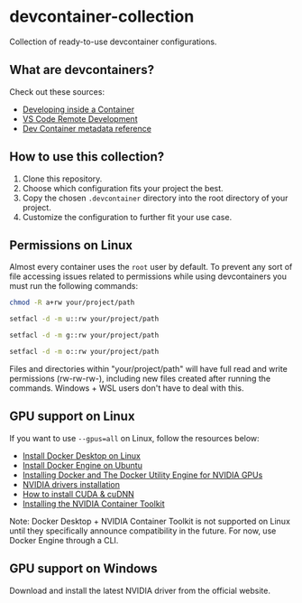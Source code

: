 # devcontainer-collection
Collection of ready-to-use devcontainer configurations.


## What are devcontainers?
Check out these sources:
* [Developing inside a Container](https://code.visualstudio.com/docs/devcontainers/containers)
* [VS Code Remote Development](https://code.visualstudio.com/docs/remote/remote-overview)
* [Dev Container metadata reference](https://code.visualstudio.com/docs/devcontainers/create-dev-container)


## How to use this collection?
1. Clone this repository.
2. Choose which configuration fits your project the best.
3. Copy the chosen `.devcontainer` directory into the root directory of your project.
4. Customize the configuration to further fit your use case.


## Permissions on Linux
Almost every container uses the `root` user by default. To prevent any sort of file accessing issues related to permissions while using devcontainers you must run the following commands:

```bash
chmod -R a+rw your/project/path
```
```bash
setfacl -d -m u::rw your/project/path
```
```bash
setfacl -d -m g::rw your/project/path
```
```bash
setfacl -d -m o::rw your/project/path
```

Files and directories within "your/project/path" will have full read and write permissions (rw-rw-rw-), including new files created after running the commands.
Windows + WSL users don't have to deal with this.


## GPU support on Linux
If you want to use `--gpus=all` on Linux, follow the resources below:
* [Install Docker Desktop on Linux](https://docs.docker.com/desktop/install/linux-install/)
* [Install Docker Engine on Ubuntu](https://docs.docker.com/engine/install/ubuntu/)
* [Installing Docker and The Docker Utility Engine for NVIDIA GPUs](https://docs.nvidia.com/ai-enterprise/deployment-guide-vmware/0.1.0/docker.html)
* [NVIDIA drivers installation](https://ubuntu.com/server/docs/nvidia-drivers-installation)
* [How to install CUDA & cuDNN](https://gist.github.com/denguir/b21aa66ae7fb1089655dd9de8351a202)
* [Installing the NVIDIA Container Toolkit](https://docs.nvidia.com/datacenter/cloud-native/container-toolkit/latest/install-guide.html)

Note: Docker Desktop + NVIDIA Container Toolkit is not supported on Linux until they specifically announce compatibility in the future. For now, use Docker Engine through a CLI.


## GPU support on Windows
Download and install the latest NVIDIA driver from the official website.
